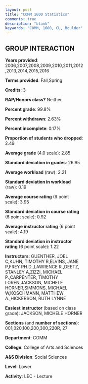 ```yaml
---
layout: post
title: "COMM 1600 Statistics"
comments: true
description: "blank"
keywords: "COMM, 1600, CU, Boulder"
--- 
```

<head>
<script src="https://ajax.googleapis.com/ajax/libs/jquery/2.1.3/jquery.min.js"></script>
<script src="https://dl.dropboxusercontent.com/s/pc42nxpaw1ea4o9/highcharts.js?dl=0"></script>
<!-- <script src="../assets/js/highcharts.js"></script> -->
<style type="text/css">@font-face {
	font-family: "Bebas Neue";
	src: url(https://www.filehosting.org/file/details/544349/BebasNeue%20Regular.otf) format("opentype");
	}
	h1.Bebas { 
		font-family: "Bebas Neue", Verdana, Tahoma;
	}
</style>
</head>
<body>
	<div id="container" style="float: right; width: 45%; height: 88%; margin-left: 2.5%; margin-right: 2.5%;"></div>
	<script language="JavaScript">
		$(document).ready(function() {
		var chart = {type: 'column'};
		var title = {text: 'Grade Distribution'};
		var xAxis = {categories: ['A','B','C','D','F'],crosshair: true};
		var yAxis = {min: 0,title: {text: 'Percentage'}};
		var tooltip = {headerFormat: '<center><b><span style="font-size:20px">{point.key}</span></b></center>',
		               pointFormat: '<td style="padding:0"><b>{point.y:.1f}%</b></td>',
		               footerFormat: '</table>',shared: true,useHTML: true};
		var plotOptions = {column: {pointPadding: 0.0,borderWidth: 0}};  
		var credits = {enabled: false};var series= [{name: 'Percent',data: [20.2,50.12,25.81,2.3,1.57,]}];
		var json = {};
		json.chart = chart;
		json.title = title;
		json.tooltip = tooltip;
		json.xAxis = xAxis;
		json.yAxis = yAxis;  
		json.series = series;
		json.plotOptions = plotOptions;  
		json.credits = credits;
		$('#container').highcharts(json);
	});
	</script>
</body>
			   
## GROUP INTERACTION

**Years provided**: 2006,2007,2008,2009,2010,2011,2012,2013,2014,2015,2016

**Terms provided**: Fall,Spring

**Credits**: 3

**RAP/Honors class?** Neither

**Percent grade**: 99.8%

**Percent withdrawn**: 2.63%

**Percent incomplete**: 0.17%

**Proportion of students who dropped**: 2.49

**Average grade** (4.0 scale): 2.85

**Standard deviation in grades**: 26.95

**Average workload** (raw): 2.21

**Standard deviation in workload** (raw): 0.19

**Average course rating** (6 point scale): 3.95

**Standard deviation in course rating** (6 point scale): 0.92

**Average instructor rating** (6 point scale): 4.19

**Standard deviation in instructor rating** (6 point scale): 1.22

**Instructors**: GUENTHER, JOEL C,KUHN, TIMOTHY R,ELVINS, JANE P,FREY PH.D.,LAWRENCE R.,DEETZ, STANLEY A,ZIZZI, MICHAEL P.,CARPENTER, TIMOTHY LOREN,JACKSON, MICHELE HORNER,SIMMONS, MICHAEL W,KOSCHMANN, MATTHEW A.,HICKERSON, RUTH LYNNE

**Easiest instructor** (based on class grade): JACKSON, MICHELE HORNER

**Sections** (and **number of sections**): 001,020,100,200,300,220R, 27

**Department**: COMM

**College**: College of Arts and Sciences

**A&S Division**: Social Sciences

**Level**: Lower

**Activity**: LEC - Lecture